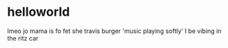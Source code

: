 # helloworld
lmeo
jo mama
is fo fet
she travis burger
'music playing softly'
I be vibing in the ritz car

